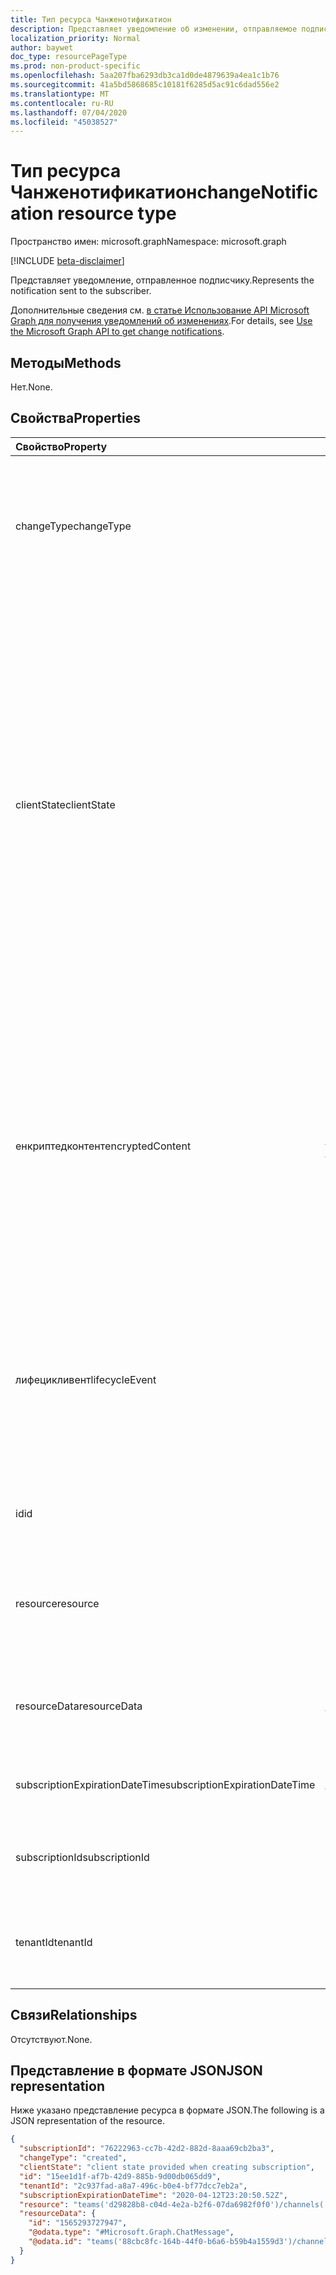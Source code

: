 ```yaml
---
title: Тип ресурса Чанженотификатион
description: Представляет уведомление об изменении, отправляемое подписчику.
localization_priority: Normal
author: baywet
doc_type: resourcePageType
ms.prod: non-product-specific
ms.openlocfilehash: 5aa207fba6293db3ca1d0de4879639a4ea1c1b76
ms.sourcegitcommit: 41a5bd5868685c10181f6285d5ac91c6dad556e2
ms.translationtype: MT
ms.contentlocale: ru-RU
ms.lasthandoff: 07/04/2020
ms.locfileid: "45038527"
---
```

# <a name="changenotification-resource-type"></a><span data-ttu-id="70cc5-103">Тип ресурса Чанженотификатион</span><span class="sxs-lookup"><span data-stu-id="70cc5-103">changeNotification resource type</span></span>

<span data-ttu-id="70cc5-104">Пространство имен: microsoft.graph</span><span class="sxs-lookup"><span data-stu-id="70cc5-104">Namespace: microsoft.graph</span></span>

[!INCLUDE [beta-disclaimer](../../includes/beta-disclaimer.md)]

<span data-ttu-id="70cc5-105">Представляет уведомление, отправленное подписчику.</span><span class="sxs-lookup"><span data-stu-id="70cc5-105">Represents the notification sent to the subscriber.</span></span>

<span data-ttu-id="70cc5-106">Дополнительные сведения см. [в статье Использование API Microsoft Graph для получения уведомлений об изменениях](webhooks.md).</span><span class="sxs-lookup"><span data-stu-id="70cc5-106">For details, see [Use the Microsoft Graph API to get change notifications](webhooks.md).</span></span>

## <a name="methods"></a><span data-ttu-id="70cc5-107">Методы</span><span class="sxs-lookup"><span data-stu-id="70cc5-107">Methods</span></span>

<span data-ttu-id="70cc5-108">Нет.</span><span class="sxs-lookup"><span data-stu-id="70cc5-108">None.</span></span>

## <a name="properties"></a><span data-ttu-id="70cc5-109">Свойства</span><span class="sxs-lookup"><span data-stu-id="70cc5-109">Properties</span></span>

| <span data-ttu-id="70cc5-110">Свойство</span><span class="sxs-lookup"><span data-stu-id="70cc5-110">Property</span></span> | <span data-ttu-id="70cc5-111">Тип</span><span class="sxs-lookup"><span data-stu-id="70cc5-111">Type</span></span> | <span data-ttu-id="70cc5-112">Описание</span><span class="sxs-lookup"><span data-stu-id="70cc5-112">Description</span></span> |
|:---------|:-----|:------------|
| <span data-ttu-id="70cc5-113">changeType</span><span class="sxs-lookup"><span data-stu-id="70cc5-113">changeType</span></span> | <span data-ttu-id="70cc5-114">string</span><span class="sxs-lookup"><span data-stu-id="70cc5-114">string</span></span> | <span data-ttu-id="70cc5-115">Указывает тип изменения, которое вызывает уведомление об изменении.</span><span class="sxs-lookup"><span data-stu-id="70cc5-115">Indicates the type of change that will raise the change notification.</span></span> <span data-ttu-id="70cc5-116">Поддерживаемые значения: `created`, `updated`, `deleted`.</span><span class="sxs-lookup"><span data-stu-id="70cc5-116">The supported values are: `created`, `updated`, `deleted`.</span></span> <span data-ttu-id="70cc5-117">Обязательный.</span><span class="sxs-lookup"><span data-stu-id="70cc5-117">Required.</span></span> |
| <span data-ttu-id="70cc5-118">clientState</span><span class="sxs-lookup"><span data-stu-id="70cc5-118">clientState</span></span> | <span data-ttu-id="70cc5-119">string</span><span class="sxs-lookup"><span data-stu-id="70cc5-119">string</span></span> | <span data-ttu-id="70cc5-120">Значение свойства **clientState** , указанное в запросе на подписку (при наличии).</span><span class="sxs-lookup"><span data-stu-id="70cc5-120">Value of the **clientState** property sent specified in the subscription request (if any).</span></span> <span data-ttu-id="70cc5-121">Максимальная длина: 255 символов.</span><span class="sxs-lookup"><span data-stu-id="70cc5-121">The maximum length is 255 characters.</span></span> <span data-ttu-id="70cc5-122">Клиент может проверить, поступило ли уведомление об изменении из службы, сравнив значения свойства **clientState** .</span><span class="sxs-lookup"><span data-stu-id="70cc5-122">The client can check whether the change notification came from the service by comparing the values of the **clientState** property.</span></span> <span data-ttu-id="70cc5-123">Значение свойства **clientState** , отправляемого с подпиской, сравнивается со значением свойства **clientState** , полученного при каждом уведомлении об изменении.</span><span class="sxs-lookup"><span data-stu-id="70cc5-123">The value of the **clientState** property sent with the subscription is compared with the value of the **clientState** property received with each change notification.</span></span> <span data-ttu-id="70cc5-124">Необязательный параметр.</span><span class="sxs-lookup"><span data-stu-id="70cc5-124">Optional.</span></span> |
| <span data-ttu-id="70cc5-125">енкриптедконтент</span><span class="sxs-lookup"><span data-stu-id="70cc5-125">encryptedContent</span></span> | [<span data-ttu-id="70cc5-126">Microsoft. Graph. Чанженотификатионенкриптедконтент</span><span class="sxs-lookup"><span data-stu-id="70cc5-126">microsoft.graph.changeNotificationEncryptedContent</span></span>](changenotificationencryptedcontent.md) | <span data-ttu-id="70cc5-127">Просмотреть Зашифрованное содержимое, связанное с уведомлением об изменении.</span><span class="sxs-lookup"><span data-stu-id="70cc5-127">(Preview) Encrypted content attached with the change notification.</span></span> <span data-ttu-id="70cc5-128">Предоставляется только в том случае, если **енкриптионцертификате** и **инклудересаурцедата** определены во время запроса на подписку, и если он поддерживается ресурсом.</span><span class="sxs-lookup"><span data-stu-id="70cc5-128">Only provided if **encryptionCertificate** and **includeResourceData** were defined during the subscription request and if the resource supports it.</span></span> <span data-ttu-id="70cc5-129">Необязательна</span><span class="sxs-lookup"><span data-stu-id="70cc5-129">Optional</span></span> |
| <span data-ttu-id="70cc5-130">лифецикливент</span><span class="sxs-lookup"><span data-stu-id="70cc5-130">lifecycleEvent</span></span> | <span data-ttu-id="70cc5-131">string</span><span class="sxs-lookup"><span data-stu-id="70cc5-131">string</span></span> | <span data-ttu-id="70cc5-132">Тип уведомления о жизненном цикле, если текущее уведомление является уведомлением жизненного цикла.</span><span class="sxs-lookup"><span data-stu-id="70cc5-132">The type of lifecycle notification if the current notification is a lifecycle notification.</span></span> <span data-ttu-id="70cc5-133">Необязательный параметр.</span><span class="sxs-lookup"><span data-stu-id="70cc5-133">Optional.</span></span> <span data-ttu-id="70cc5-134">Поддерживаемые значения: `missed` , `removed` , `reauthorizationRequired` .</span><span class="sxs-lookup"><span data-stu-id="70cc5-134">Supported values are `missed`, `removed`, `reauthorizationRequired`.</span></span> |
| <span data-ttu-id="70cc5-135">id</span><span class="sxs-lookup"><span data-stu-id="70cc5-135">id</span></span> | <span data-ttu-id="70cc5-136">string</span><span class="sxs-lookup"><span data-stu-id="70cc5-136">string</span></span> | <span data-ttu-id="70cc5-137">Уникальный идентификатор уведомления.</span><span class="sxs-lookup"><span data-stu-id="70cc5-137">Unique ID for the notification.</span></span> <span data-ttu-id="70cc5-138">Необязательный параметр.</span><span class="sxs-lookup"><span data-stu-id="70cc5-138">Optional.</span></span> |
| <span data-ttu-id="70cc5-139">resource</span><span class="sxs-lookup"><span data-stu-id="70cc5-139">resource</span></span> | <span data-ttu-id="70cc5-140">string</span><span class="sxs-lookup"><span data-stu-id="70cc5-140">string</span></span> | <span data-ttu-id="70cc5-141">URI ресурса, который выдал уведомление об изменении относительно `https://graph.microsoft.com` .</span><span class="sxs-lookup"><span data-stu-id="70cc5-141">The URI of the resource that emitted the change notification relative to `https://graph.microsoft.com`.</span></span> <span data-ttu-id="70cc5-142">Обязательный.</span><span class="sxs-lookup"><span data-stu-id="70cc5-142">Required.</span></span> |
| <span data-ttu-id="70cc5-143">resourceData</span><span class="sxs-lookup"><span data-stu-id="70cc5-143">resourceData</span></span> | [<span data-ttu-id="70cc5-144">Microsoft. Graph. resourceData</span><span class="sxs-lookup"><span data-stu-id="70cc5-144">microsoft.graph.resourceData</span></span>](resourcedata.md) | <span data-ttu-id="70cc5-145">Содержимое этого свойства зависит от типа связанного с ним ресурса.</span><span class="sxs-lookup"><span data-stu-id="70cc5-145">The content of this property depends on the type of resource being subscribed to.</span></span> <span data-ttu-id="70cc5-146">Обязательный.</span><span class="sxs-lookup"><span data-stu-id="70cc5-146">Required.</span></span> |
| <span data-ttu-id="70cc5-147">subscriptionExpirationDateTime</span><span class="sxs-lookup"><span data-stu-id="70cc5-147">subscriptionExpirationDateTime</span></span> | [<span data-ttu-id="70cc5-148">дата и время</span><span class="sxs-lookup"><span data-stu-id="70cc5-148">dateTime</span></span>](https://tools.ietf.org/html/rfc3339) | <span data-ttu-id="70cc5-149">Время окончания срока действия подписки.</span><span class="sxs-lookup"><span data-stu-id="70cc5-149">The expiration time for the subscription.</span></span> <span data-ttu-id="70cc5-150">Обязательный.</span><span class="sxs-lookup"><span data-stu-id="70cc5-150">Required.</span></span> |
| <span data-ttu-id="70cc5-151">subscriptionId</span><span class="sxs-lookup"><span data-stu-id="70cc5-151">subscriptionId</span></span> | <span data-ttu-id="70cc5-152">string</span><span class="sxs-lookup"><span data-stu-id="70cc5-152">string</span></span> | <span data-ttu-id="70cc5-153">Уникальный идентификатор подписки, создавшей уведомление.</span><span class="sxs-lookup"><span data-stu-id="70cc5-153">The unique identifier of the subscription that generated the notification.</span></span> |
| <span data-ttu-id="70cc5-154">tenantId</span><span class="sxs-lookup"><span data-stu-id="70cc5-154">tenantId</span></span> | <span data-ttu-id="70cc5-155">кодом</span><span class="sxs-lookup"><span data-stu-id="70cc5-155">guid</span></span> | <span data-ttu-id="70cc5-156">Уникальный идентификатор клиента, с которого поступило уведомление об изменении.</span><span class="sxs-lookup"><span data-stu-id="70cc5-156">The unique identifier of the tenant from which the change notification originated.</span></span> |

## <a name="relationships"></a><span data-ttu-id="70cc5-157">Связи</span><span class="sxs-lookup"><span data-stu-id="70cc5-157">Relationships</span></span>

<span data-ttu-id="70cc5-158">Отсутствуют.</span><span class="sxs-lookup"><span data-stu-id="70cc5-158">None.</span></span>

## <a name="json-representation"></a><span data-ttu-id="70cc5-159">Представление в формате JSON</span><span class="sxs-lookup"><span data-stu-id="70cc5-159">JSON representation</span></span>

<span data-ttu-id="70cc5-160">Ниже указано представление ресурса в формате JSON.</span><span class="sxs-lookup"><span data-stu-id="70cc5-160">The following is a JSON representation of the resource.</span></span>

<!-- {
  "blockType": "resource",
  "optionalProperties": [

  ],
  "@odata.type": "microsoft.graph.changeNotification"
}-->

```json
{
  "subscriptionId": "76222963-cc7b-42d2-882d-8aaa69cb2ba3",
  "changeType": "created",
  "clientState": "client state provided when creating subscription",
  "id": "15ee1d1f-af7b-42d9-885b-9d00db065dd9",
  "tenantId": "2c937fad-a8a7-496c-b0e4-bf77dcc7eb2a",
  "subscriptionExpirationDateTime": "2020-04-12T23:20:50.52Z",
  "resource": "teams('d29828b8-c04d-4e2a-b2f6-07da6982f0f0')/channels('19:f127a8c55ad949d1a238464d22f0f99e@thread.skype')/messages('1565045424600')/replies('1565047490246')",
  "resourceData": {
    "id": "1565293727947",
    "@odata.type": "#Microsoft.Graph.ChatMessage",
    "@odata.id": "teams('88cbc8fc-164b-44f0-b6a6-b59b4a1559d3')/channels('19:8d9da062ec7647d4bb1976126e788b47@thread.tacv2')/messages('1565293727947')/replies('1565293727947')"
  }
}
```

<!-- uuid: 15ee1d1f-af7b-42d9-885b-9d00db065dd9
2020-05-25 14:57:30 UTC -->
<!--
{
  "type": "#page.annotation",
  "description": "change notification resource",
  "keywords": "",
  "section": "documentation",
  "tocPath": "",
  "suppressions": []
}
-->
